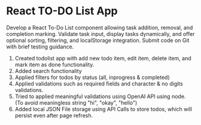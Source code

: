 # React TO-DO List App

Develop a React To-Do List component allowing task addition, removal, and completion marking. Validate task input, display tasks dynamically, and offer optional sorting, filtering, and localStorage integration. Submit code on Git with brief testing guidance.

1. Created todolist app with add new todo item, edit item, delete item, and mark item as done functionality.
2. Added search functionality
3. Applied filters for todos by status (all, inprogress & completed)
4. Applied validations such as required fields and character & no digits validations.
5. Tried to applied meaningful validations using OpenAI API using node.
   (To avoid meaningless string "hi", "okay", "hello")
6. Added local JSON File storage using API Calls to store todos, which will persist even after page refresh.
